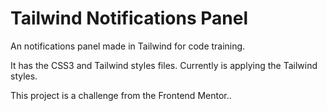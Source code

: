 # Tailwind Notifications Panel
An notifications panel made in Tailwind for code training.  

It has the CSS3 and Tailwind styles files. Currently is applying the Tailwind styles.

This project is a challenge from the Frontend Mentor..
